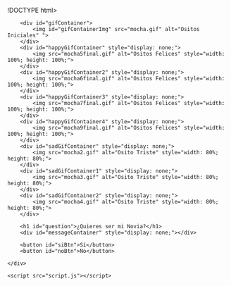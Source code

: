 !DOCTYPE html>
<html lang="es">
<head>
    <meta charset="UTF-8">
    <meta name="viewport" content="width=device-width, initial-scale=1.0">
    <link rel="stylesheet" href="styles.css">
    <title>Invitación a Ser Mi novia encoded</title>
</head>
<body>
    <div class="container">

        <div id="gifContainer">
            <img id="gifContainerImg" src="mocha.gif" alt="Ositos Iniciales" ">
        </div>
        <div id="happyGifContainer" style="display: none;">
            <img src="mocha5final.gif" alt="Ositos Felices" style="width: 100%; height: 100%;">
        </div>
        <div id="happyGifContainer2" style="display: none;">
            <img src="mocha6final.gif" alt="Ositos Felices" style="width: 100%; height: 100%;">
        </div>
        <div id="happyGifContainer3" style="display: none;">
            <img src="mocha7final.gif" alt="Ositos Felices" style="width: 100%; height: 100%;">
        </div>
        <div id="happyGifContainer4" style="display: none;">
            <img src="mocha9final.gif" alt="Ositos Felices" style="width: 100%; height: 100%;">
        </div>
        <div id="sadGifContainer" style="display: none;">
            <img src="mocha2.gif" alt="Osito Triste" style="width: 80%; height: 80%;">
        </div>
        <div id="sadGifContainer1" style="display: none;">
            <img src="mocha3.gif" alt="Osito Triste" style="width: 80%; height: 80%;">
        </div>
        <div id="sadGifContainer2" style="display: none;">
            <img src="mocha4.gif" alt="Osito Triste" style="width: 80%; height: 80%;">
        </div>

        <h1 id="question">¿Quieres ser mi Novia?</h1>
        <div id="messageContainer" style="display: none;"></div>

        <button id="siBtn">Sí</button>
        <button id="noBtn">No</button>

    </div>

    <script src="script.js"></script>
</body>
</html>
